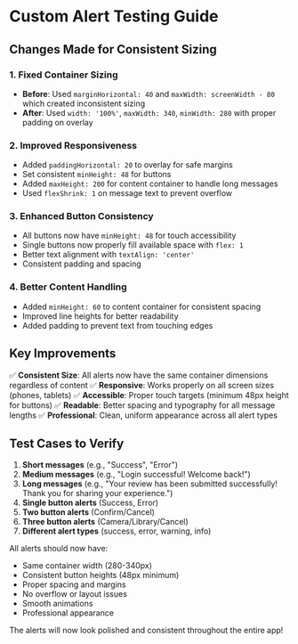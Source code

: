 # Custom Alert Testing Guide

## Changes Made for Consistent Sizing

### 1. Fixed Container Sizing
- **Before**: Used `marginHorizontal: 40` and `maxWidth: screenWidth - 80` which created inconsistent sizing
- **After**: Used `width: '100%'`, `maxWidth: 340`, `minWidth: 280` with proper padding on overlay

### 2. Improved Responsiveness
- Added `paddingHorizontal: 20` to overlay for safe margins
- Set consistent `minHeight: 48` for buttons
- Added `maxHeight: 200` for content container to handle long messages
- Used `flexShrink: 1` on message text to prevent overflow

### 3. Enhanced Button Consistency
- All buttons now have `minHeight: 48` for touch accessibility
- Single buttons now properly fill available space with `flex: 1`
- Better text alignment with `textAlign: 'center'`
- Consistent padding and spacing

### 4. Better Content Handling
- Added `minHeight: 60` to content container for consistent spacing
- Improved line heights for better readability
- Added padding to prevent text from touching edges

## Key Improvements

✅ **Consistent Size**: All alerts now have the same container dimensions regardless of content
✅ **Responsive**: Works properly on all screen sizes (phones, tablets)
✅ **Accessible**: Proper touch targets (minimum 48px height for buttons)
✅ **Readable**: Better spacing and typography for all message lengths
✅ **Professional**: Clean, uniform appearance across all alert types

## Test Cases to Verify

1. **Short messages** (e.g., "Success", "Error")
2. **Medium messages** (e.g., "Login successful! Welcome back!")
3. **Long messages** (e.g., "Your review has been submitted successfully! Thank you for sharing your experience.")
4. **Single button alerts** (Success, Error)
5. **Two button alerts** (Confirm/Cancel)
6. **Three button alerts** (Camera/Library/Cancel)
7. **Different alert types** (success, error, warning, info)

All alerts should now have:
- Same container width (280-340px)
- Consistent button heights (48px minimum)
- Proper spacing and margins
- No overflow or layout issues
- Smooth animations
- Professional appearance

The alerts will now look polished and consistent throughout the entire app!
